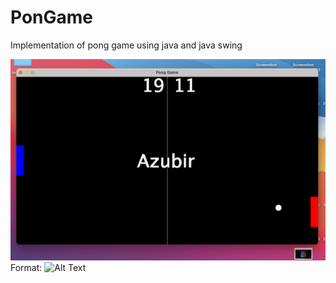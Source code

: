 # PonGame
Implementation of pong game using java and java swing

![GitHub Logo](Screenshot%202021-02-13%20at%2016.52.41.png)
Format: ![Alt Text](url)
